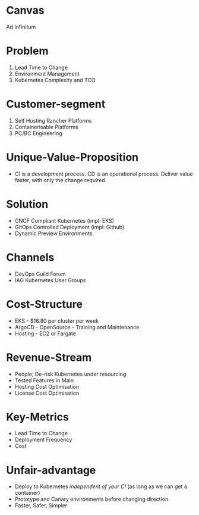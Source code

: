# Canvas
Ad Infinitum

# Problem
1. Lead Time to Change 
1. Environment Management
1. Kubernetes Complexity and TCO 

# Customer-segment
1. Self Hosting Rancher Platforms 
1. Containerisable Platforms
1. PC/BC Engineering

# Unique-Value-Proposition
- CI is a development process. CD is an operational process. Deliver value faster, with only the change required.

# Solution
- CNCF Compliant Kubernetes (impl: EKS) 
- GitOps Controlled Deployment (impl: Github)
- Dynamic Preview Environments

# Channels
- DevOps Guild Forum
- IAG Kubernetes User Groups 

# Cost-Structure
- EKS - $16.80 per cluster per week
- ArgoCD - OpenSource - Training and Maintenance
- Hosting - EC2 or Fargate

# Revenue-Stream
- People; De-risk Kubernetes under resourcing
- Tested Features in Main
- Hosting Cost Optimisation 
- License Cost Optimisation

# Key-Metrics
- Lead Time to Change
- Deployment Frequency
- Cost

# Unfair-advantage
- Deploy to Kubernetes _independent of your CI_ (as long as we can get a container)
- Prototype and Canary environments before changing direction
- Faster, Safer, Simpler
